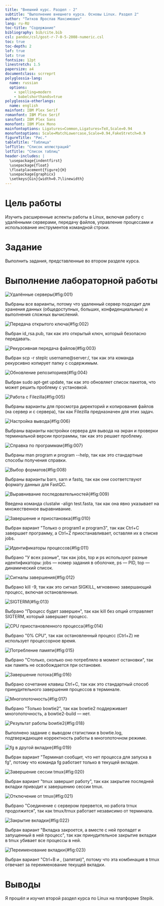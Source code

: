 ```yaml
---
title: "Внешний курс. Раздел - 2"
subtitle: "Выполнение внешнего курса. Основы Linux. Раздел 2"
author: "Титков Ярослав Максимович"
lang: ru-RU
toc-title: "Содержание"
bibliography: bib/cite.bib
csl: pandoc/csl/gost-r-7-0-5-2008-numeric.csl
toc: true
toc-depth: 2
lof: true
lot: true
fontsize: 12pt
linestretch: 1.5
papersize: a4
documentclass: scrreprt
polyglossia-lang:
  name: russian
  options:
    - spelling=modern
    - babelshorthands=true
polyglossia-otherlangs:
  name: english
mainfont: IBM Plex Serif
romanfont: IBM Plex Serif
sansfont: IBM Plex Sans
monofont: IBM Plex Mono
mainfontoptions: Ligatures=Common,Ligatures=TeX,Scale=0.94
monofontoptions: Scale=MatchLowercase,Scale=0.94,FakeStretch=0.9
figureTitle: "Рис."
tableTitle: "Таблица"
lofTitle: "Список иллюстраций"
lotTitle: "Список таблиц"
header-includes: |
  \usepackage{indentfirst}
  \usepackage{float}
  \floatplacement{figure}{H}
  \usepackage{graphicx}
  \setkeys{Gin}{width=0.7\linewidth}
---
```


# Цель работы

Изучить расширенные аспекты работы в Linux, включая работу с удалёнными серверами, передачу файлов, управление процессами и использование инструментов командной строки.

# Задание

Выполнить задания, представленные во втором разделе курса.

# Выполнение лабораторной работы

![Удалённые серверы](image/1.png){#fig:001}

Выбраны все варианты, потому что удаленный сервер подходит для хранения данных (общедоступных, больших, конфиденциальных) и выполнения сложных вычислений.

![Передача открытого ключа](image/2.png){#fig:002}

Выбран id_rsa.pub, так как это открытый ключ, который безопасно передавать.

![Рекурсивная передача файлов](image/3.png){#fig:003}

Выбран scp -r steplc username@server:/, так как эта команда рекурсивно копирует папку с содержимым.

![Обновление репозиториев](image/4.png){#fig:004}

Выбран sudo apt-get update, так как это обновляет список пакетов, что может решить проблему с установкой.

![Работа с Filezilla](image/5.png){#fig:005}

Выбраны варианты для просмотра директорий и копирования файлов (на сервер и с сервера), так как Filezilla предназначен для этих задач.

![Настройка вывода](image/6.png){#fig:006}

Выбраны варианты настройки сервера для вывода на экран и проверки терминальной версии программы, так как это решает проблему.

![Справка по программам](image/7.png){#fig:007}

Выбраны man program и program --help, так как это стандартные способы получения справки.

![Выбор форматов](image/8.png){#fig:008}

Выбраны варианты barn, sarn и fastq, так как они соответствуют формату данных для FastQC.

![Выравнивание последовательностей](image/9.png){#fig:009}

Введена команда clustalw -align test.fasta, так как она явно указывает на множественное выравнивание.

![Завершение и приостановка](image/10.png){#fig:010}

Выбран вариант "Только о program1 и program3", так как Ctrl+C завершает программу, а Ctrl+Z приостанавливает, оставляя их в списке jobs.

![Идентификаторы процессов](image/11.png){#fig:011}

Выбрано "У всех разные", так как jobs, top и ps используют разные идентификаторы: jobs — номер задания в оболочке, ps — PID, top — динамический список.

![Сигналы завершения](image/12.png){#fig:012}

Выбрано kill -9, так как это сигнал SIGKILL, мгновенно завершающий процесс, включая остановленные.

![SIGTERM](image/13.png){#fig:013}

Выбрано "Процесс будет завершен", так как kill без опций отправляет SIGTERM, который завершает процесс.

![CPU приостановленного процесса](image/14.png){#fig:014}

Выбрано "0% CPU", так как остановленный процесс (Ctrl+Z) не использует процессорное время.

![Потребление памяти](image/15.png){#fig:015}

Выбрано "Столько, сколько оно потребляло в момент остановки", так как память не освобождается при остановке.

![Завершение потока](image/16.png){#fig:016}

Выбрано сочетание клавиш Ctrl+C, так как это стандартный способ принудительного завершения процессов в терминале.

![Многопоточность](image/17.png){#fig:017}

Выбрано "Только bowtie2", так как bowtie2 поддерживает многопоточность, а bowtie2-build — нет.

![Результат работы bowtie2](image/18.png){#fig:018}

Выполнено задание с выводом статистики в bowtie.log, подтверждающее корректность работы в многопоточном режиме.

![fg в другой вкладке](image/19.png){#fig:019}

Выбран вариант "Терминал сообщит, что нет процесса для запуска в fg", потому что команда fg работает только в текущей вкладке.

![Завершение сессии tmux](image/20.png){#fig:020}

Выбран вариант "tmux завершит работу", так как закрытие последней вкладки приводит к завершению сессии tmux.

![Отключение от tmux](image/21.png){#fig:021}

Выбрано "Соединение с сервером прервется, но работа trnux продолжится", так как tmux/trnux работает независимо от терминала.

![Закрытие вкладки](image/22.png){#fig:022}

Выбран вариант "Вкладка закроется, а вместе с ней пропадет и запущенный в ней процесс", так как принудительное закрытие вкладки в tmux убивает все процессы в ней.

![Переименование вкладки](image/23.png){#fig:023}

Выбран вариант "Ctrl+B и , (запятая)", потому что эта комбинация в tmux отвечает за переименование текущей вкладки.

# Выводы

Я прошёл и изучил второй раздел курса по Linux на платформе Stepik.

